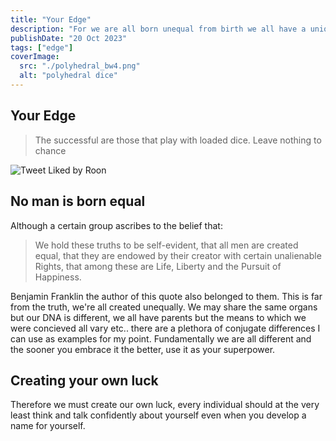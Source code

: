 ```yaml
---
title: "Your Edge"
description: "For we are all born unequal from birth we all have a unique edge, how to use your edge to your advantage"
publishDate: "20 Oct 2023"
tags: ["edge"]
coverImage:
  src: "./polyhedral_bw4.png"
  alt: "polyhedral dice"
---
```


## Your Edge

> The successful are those that play with loaded dice. Leave nothing to chance

![Tweet Liked by Roon](./roon_tweet.jpg)

## No man is born equal

Although a certain group ascribes to the belief that:

> We hold these truths to be self-evident, that all men are created equal, that they are endowed by their creator with certain unalienable Rights, that among these are Life, Liberty and the Pursuit of Happiness.

Benjamin Franklin the author of this quote also belonged to them. This is far from the truth, we're all created unequally. We may share the same organs but our DNA is different, we all have parents but the means to which we were concieved all vary etc.. there are a plethora of conjugate differences I can use as examples for my point. Fundamentally we are all different and the sooner you embrace it the better, use it as your superpower.

## Creating your own luck

Therefore we must create our own luck, every individual should at the very least think and talk confidently about yourself even when you develop a name for yourself.
